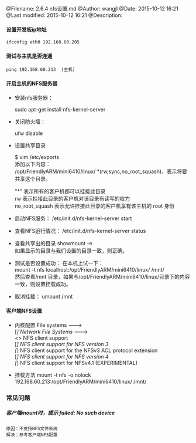 @Filename:       2.6.4 nfs设置.md
@Author:         wangjl
@Date:           2015-10-12 16:21
@Last modified:   2015-10-12 16:21
@Description:   

#### 设置开发板ip地址

    ifconfig eth0 192.168.60.205

#### 测试与主机是否连通

    ping 192.168.60.213  (主机)

#### 开启主机的NFS服务器

* 安装nfs服务器：

    sudo apt-get install nfs-kernel-server

* 关闭防火墙：

    ufw disable

* 设置共享目录

    $ vim /etc/exports  
    添加以下内容：  
    /opt/FriendlyARM/mini6410/linux/ *(rw,sync,no_root_squash)，表示将要共享这个目录。

    "*" 表示所有的客户机都可以挂接此目录  
    rw 表示挂接此目录的客户机对该目录有读写的权力  
    no_root_squash 表示允许挂接此目录的客户机享有该主机的 root 身份  
    
* 启动NFS服务：
    /etc/init.d/nfs-kernel-server start
* 查看NFS运行情况：
    /etc/init.d/nfs-kernel-server status
* 查看共享出的目录
    showmount -e  
    如果显示的目录与我们设置的目录一致，则正确。

* 测试是否设置成功：
    在本机上试一下：   
    mount -t nfs localhost:/opt/FriendlyARM/mini6410/linux/ /mnt/   
    然后查看/mnt 目录，如果与/opt/FriendlyARM/mini6410/linux/目录下的内容一致，则设置挂载成功。

* 取消挂载：
    umount /mnt

#### 客户端NFS设置

* 内核配置
    File systems  --->  
        [*] Network File Systems  --->  
            <*>   NFS client support  
            [*]     NFS client support for NFS version 3    
            [*]       NFS client support for the NFSv3 ACL protocol extension   
            [*]     NFS client support for NFS version 4    
            [*]       NFS client support for NFSv4.1 (EXPERIMENTAL)   

* 挂载方法
    mount -t nfs -o nolock 192.168.60.213:/opt/FriendlyARM/mini6410/linux/ /mnt/ 

### 常见问题

##### 客户端mount时，提示 failed: No such device

    原因：不支持NFS文件系统
    解决：参考客户端NFS配置
